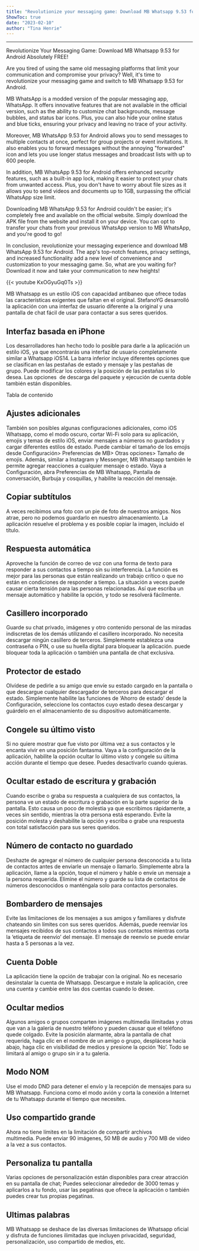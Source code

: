 ```yaml
---
title: "Revolutionize your messaging game: Download MB Whatsapp 9.53 for Android absolutely FREE!"
ShowToc: true 
date: "2023-02-10"
author: "Tina Henrie"
---
```

*****
Revolutionize Your Messaging Game: Download MB Whatsapp 9.53 for Android Absolutely FREE!

Are you tired of using the same old messaging platforms that limit your communication and compromise your privacy? Well, it's time to revolutionize your messaging game and switch to MB Whatsapp 9.53 for Android.

MB WhatsApp is a modded version of the popular messaging app, WhatsApp. It offers innovative features that are not available in the official version, such as the ability to customize chat backgrounds, message bubbles, and status bar icons. Plus, you can also hide your online status and blue ticks, ensuring your privacy and leaving no trace of your activity.

Moreover, MB WhatsApp 9.53 for Android allows you to send messages to multiple contacts at once, perfect for group projects or event invitations. It also enables you to forward messages without the annoying "forwarded" icon and lets you use longer status messages and broadcast lists with up to 600 people.

In addition, MB WhatsApp 9.53 for Android offers enhanced security features, such as a built-in app lock, making it easier to protect your chats from unwanted access. Plus, you don't have to worry about file sizes as it allows you to send videos and documents up to 1GB, surpassing the official WhatsApp size limit.

Downloading MB WhatsApp 9.53 for Android couldn't be easier; it's completely free and available on the official website. Simply download the APK file from the website and install it on your device. You can opt to transfer your chats from your previous WhatsApp version to MB WhatsApp, and you're good to go!

In conclusion, revolutionize your messaging experience and download MB WhatsApp 9.53 for Android. The app's top-notch features, privacy settings, and increased functionality add a new level of convenience and customization to your messaging game. So, what are you waiting for? Download it now and take your communication to new heights!

{{< youtube KxOGyuGq0Ts >}} 



MB Whatsapp es un estilo iOS con capacidad antibaneo que ofrece todas las características exigentes que faltan en el original. StefanoYG desarrolló la aplicación con una interfaz de usuario diferente a la original y una pantalla de chat fácil de usar para contactar a sus seres queridos. 
 
## Interfaz basada en iPhone
 
Los desarrolladores han hecho todo lo posible para darle a la aplicación un estilo iOS, ya que encontrarás una interfaz de usuario completamente similar a Whatsapp iOS14. La barra inferior incluye diferentes opciones que se clasifican en las pestañas de estado y mensaje y las pestañas de grupo. Puede modificar los colores y la posición de las pestañas si lo desea. Las opciones  de descarga del paquete y ejecución de cuenta doble también están disponibles.
 
Tabla de contenido
 
## Ajustes adicionales
 
También son posibles algunas configuraciones adicionales, como iOS Whatsapp, como el modo oscuro, cortar Wi-Fi solo para su aplicación, emojis y temas de estilo iOS, enviar mensajes a números no guardados y cargar diferentes estilos de estado. Puede cambiar el tamaño de los emojis desde Configuración> Preferencias de MB> Otras opciones> Tamaño de emojis. Además, similar a Instagram y Messenger, MB Whatsapp también le permite agregar reacciones a cualquier mensaje o estado. Vaya a Configuración, abra Preferencias de MB Whatsapp, Pantalla de conversación, Burbuja y cosquillas, y habilite la reacción del mensaje. 
 
## Copiar subtítulos
 
A veces recibimos una foto con un pie de foto de nuestros amigos. Nos atrae, pero no podemos guardarlo en nuestro almacenamiento. La aplicación resuelve el problema y es posible copiar la imagen, incluido el título. 
 
## Respuesta automática 
 
Aproveche la función de correo de voz con una forma de texto para responder a sus contactos a tiempo sin su interferencia. La función es mejor para las personas que están realizando un trabajo crítico o que no están en condiciones de responder a tiempo. La situación a veces puede causar cierta tensión para las personas relacionadas. Así que escriba un mensaje automático y habilite la opción, y todo se resolverá fácilmente. 
 
## Casillero incorporado
 
Guarde su chat privado, imágenes y otro contenido personal de las miradas indiscretas de los demás utilizando el casillero incorporado. No necesita descargar ningún casillero de terceros. Simplemente establezca una contraseña o PIN, o use su huella digital para bloquear la aplicación. puede bloquear toda la aplicación o también una pantalla de chat exclusiva. 
 
## Protector de estado
 
Olvídese de pedirle a su amigo que envíe su estado cargado en la pantalla o que descargue cualquier descargador de terceros para descargar el estado. Simplemente habilite las funciones de ‘Ahorro de estado’ desde la Configuración, seleccione los contactos cuyo estado desea descargar y guárdelo en el almacenamiento de su dispositivo automáticamente. 
 
## Congele su último visto
 
Si no quiere mostrar que fue visto por última vez a sus contactos y le encanta vivir en una posición fantasma. Vaya a la configuración de la aplicación, habilite la opción ocultar lo último visto y congele su última acción durante el tiempo que desee. Puedes desactivarlo cuando quieras. 
 
## Ocultar estado de escritura y grabación
 
Cuando escribe o graba su respuesta a cualquiera de sus contactos, la persona ve un estado de escritura o grabación en la parte superior de la pantalla. Esto causa un poco de molestia ya que escribimos rápidamente, a veces sin sentido, mientras la otra persona está esperando. Evite la posición molesta y deshabilite la opción y escriba o grabe una respuesta con total satisfacción para sus seres queridos. 
 
## Número de contacto no guardado
 
Deshazte de agregar el número de cualquier persona desconocida a tu lista de contactos antes de enviarle un mensaje o llamarlo. Simplemente abra la aplicación, llame a la opción, toque el número y hable o envíe un mensaje a la persona requerida. Elimine el número y guarde su lista de contactos de números desconocidos o manténgala solo para contactos personales. 
 
## Bombardero de mensajes
 
Evite las limitaciones de los mensajes a sus amigos y familiares y disfrute chateando sin límites con sus seres queridos. Además, puede reenviar los mensajes recibidos de sus contactos a todos sus contactos mientras corta la ‘etiqueta de reenvío’ del mensaje. El mensaje de reenvío se puede enviar hasta a 5 personas a la vez. 
 
## Cuenta Doble
 
La aplicación tiene la opción de trabajar con la original. No es necesario desinstalar la cuenta de Whatsapp. Descargue e instale la aplicación, cree una cuenta y cambie entre las dos cuentas cuando lo desee. 
 
## Ocultar medios
 
Algunos amigos o grupos comparten imágenes multimedia ilimitadas y otras que van a la galería de nuestro teléfono y pueden causar que el teléfono quede colgado. Evite la posición alarmante, abra la pantalla de chat requerida, haga clic en el nombre de un amigo o grupo, desplácese hacia abajo, haga clic en visibilidad de medios y presione la opción ‘No’. Todo se limitará al amigo o grupo sin ir a tu galería. 
 
## Modo NOM
 
Use el modo DND para detener el envío y la recepción de mensajes para su MB Whatsapp. Funciona como el modo avión y corta la conexión a Internet de tu Whatsapp durante el tiempo que necesites. 
 
## Uso compartido grande
 
Ahora no tiene límites en la limitación de compartir archivos multimedia. Puede enviar 90 imágenes, 50 MB de audio y 700 MB de video a la vez a sus contactos.
 
## Personaliza tu pantalla
 
Varias opciones de personalización están disponibles para crear atracción en su pantalla de chat; Puedes seleccionar alrededor de 3000 temas y aplicarlos a tu fondo, usar las pegatinas que ofrece la aplicación o también puedes crear tus propias pegatinas. 
 
## Ultimas palabras
 
MB Whatsapp se deshace de las diversas limitaciones de Whatsapp oficial y disfruta de funciones ilimitadas que incluyen privacidad, seguridad, personalización, uso compartido de medios, etc. 



